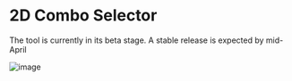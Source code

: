 # 2D Combo Selector
The tool is currently in its beta stage. A stable release is expected by mid-April

![image](https://github.com/user-attachments/assets/1c874fe5-dd51-45ab-8f59-0fb6430119be)

